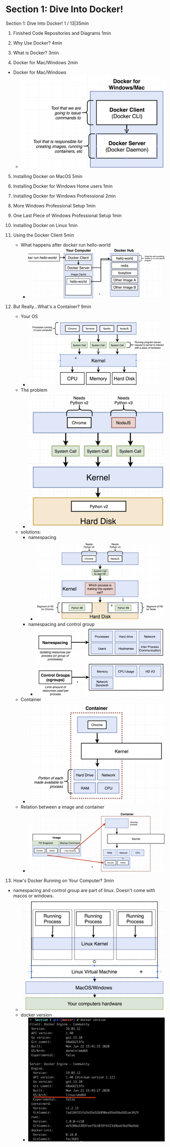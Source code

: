 # Section 1: Dive Into Docker!

Section 1: Dive Into Docker!
1 / 13|35min

1. Finished Code Repositories and Diagrams
1min

2. Why Use Docker?
4min

3. What is Docker?
3min

4. Docker for Mac/Windows
2min
- Docker for Mac/Windows
  - ![](Docker%20Client.png)

5. Installing Docker on MacOS
5min

6. Installing Docker for Windows Home users
1min

7. Installing Docker for Windows Profressional
2min

8. More Windows Professional Setup
1min

9. One Last Piece of Windows Professional Setup
1min

10. Installing Docker on Linux
1min

11. Using the Docker Client
5min

    - What happens after docker run hello-world
      - ![](docker%20run%20hello-world.png)

12.  But Really...What's a Container?
9min
     - Your OS
       - ![](Your%20OS.png)
     - The problem
       - ![](The%20problem.png)
     - solutions:
       - namespacing
         - ![](namespacing.png)
        - namespacing and control group
          - ![](namespacing%20and%20control%20group.png)
      - Container
        - ![](Container.png)
      - Relation between a image and container
        - ![](image%20vs%20container.png)

13.  How's Docker Running on Your Computer?
3min
- namespacing and control group are part of linux. Doesn't come with macos or windows. 
  - ![](Docker%20running%20on%20your%20computer.png)
  - docker version
    - ![](docker%20version.png)

